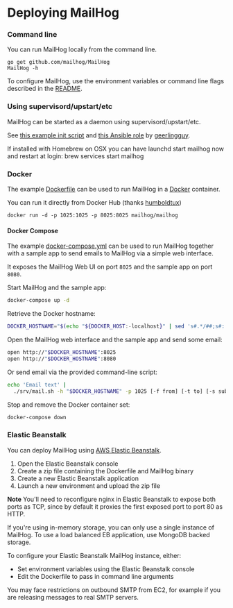 Deploying MailHog
=================

### Command line

You can run MailHog locally from the command line.

    go get github.com/mailhog/MailHog
    MailHog -h

To configure MailHog, use the environment variables or command line flags
described in the [README](README.md).

### Using supervisord/upstart/etc

MailHog can be started as a daemon using supervisord/upstart/etc.

See [this example init script](https://github.com/geerlingguy/ansible-role-mailhog/blob/master/templates/mailhog.init.j2)
and [this Ansible role](https://github.com/geerlingguy/ansible-role-mailhog) by [geerlingguy](https://github.com/geerlingguy).

If installed with Homebrew on OSX you can have launchd start mailhog now and restart at login:
    brew services start mailhog

### Docker

The example [Dockerfile](Dockerfile) can be used to run MailHog in a [Docker](https://www.docker.com/) container.

You can run it directly from Docker Hub (thanks [humboldtux](https://github.com/humboldtux))

    docker run -d -p 1025:1025 -p 8025:8025 mailhog/mailhog

#### Docker Compose

The example [docker-compose.yml](docker-compose.yml) can be used to run MailHog
together with a sample app to send emails to MailHog via a simple web interface.

It exposes the MailHog Web UI on port `8025` and the sample app on port `8080`.

Start MailHog and the sample app:
```sh
docker-compose up -d
```

Retrieve the Docker hostname:
```sh
DOCKER_HOSTNAME="$(echo "${DOCKER_HOST:-localhost}" | sed 's#.*/##;s#:.*##')"
```

Open the MailHog web interface and the sample app and send some email:
```sh
open http://"$DOCKER_HOSTNAME":8025
open http://"$DOCKER_HOSTNAME":8080
```

Or send email via the provided command-line script:
```sh
echo 'Email text' |
  ./srv/mail.sh -h "$DOCKER_HOSTNAME" -p 1025 [-f from] [-t to] [-s subject]
```

Stop and remove the Docker container set:
```sh
docker-compose down
```

### Elastic Beanstalk

You can deploy MailHog using [AWS Elastic Beanstalk](http://aws.amazon.com/elasticbeanstalk/).

1. Open the Elastic Beanstalk console
2. Create a zip file containing the Dockerfile and MailHog binary
3. Create a new Elastic Beanstalk application
4. Launch a new environment and upload the zip file

**Note** You'll need to reconfigure nginx in Elastic Beanstalk to expose both
ports as TCP, since by default it proxies the first exposed port to port 80 as HTTP.

If you're using in-memory storage, you can only use a single instance of
MailHog. To use a load balanced EB application, use MongoDB backed storage.

To configure your Elastic Beanstalk MailHog instance, either:

* Set environment variables using the Elastic Beanstalk console
* Edit the Dockerfile to pass in command line arguments

You may face restrictions on outbound SMTP from EC2, for example if you are
releasing messages to real SMTP servers.
